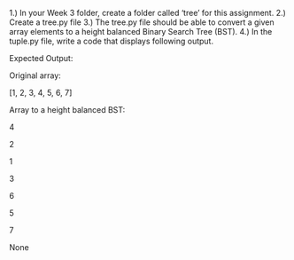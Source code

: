 1.) In your Week 3 folder, create a folder called ‘tree’ for this assignment.
2.) Create a tree.py file
3.) The tree.py file should be able to convert a given array elements to a height balanced Binary Search Tree (BST).
4.) In the tuple.py file, write a code that displays following output.

Expected Output:

Original array:

[1, 2, 3, 4, 5, 6, 7]

Array to a height balanced BST:

4

2

1

3

6

5

7

None